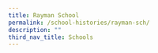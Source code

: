 ```yaml
---
title: Rayman School
permalink: /school-histories/rayman-sch/
description: ""
third_nav_title: Schools
---
```


